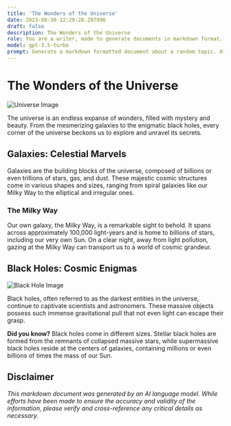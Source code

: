 ```yaml
---
title: 'The Wonders of the Universe'
date: 2023-08-30 12:29:28.297996
draft: false
description: The Wonders of the Universe
role: You are a writer, made to generate documents in markdown format. It is very important that all of the documents you generate are in valid markdown format.
model: gpt-3.5-turbo
prompt: Generate a markdown formatted document about a random topic. At the bottom, include a disclaimer explaining that the document was generated by you. The first line of the document should be the title. Make sure that the entire document is in proper markdown format, using a mix of various tags to make the document visually appealing.
---
```


# The Wonders of the Universe

![Universe Image](https://images.unsplash.com/photo-1504309040537-79ef31aa1547)

The universe is an endless expanse of wonders, filled with mystery and beauty. From the mesmerizing galaxies to the enigmatic black holes, every corner of the universe beckons us to explore and unravel its secrets.

## Galaxies: Celestial Marvels

Galaxies are the building blocks of the universe, composed of billions or even trillions of stars, gas, and dust. These majestic cosmic structures come in various shapes and sizes, ranging from spiral galaxies like our Milky Way to the elliptical and irregular ones.

### The Milky Way

Our own galaxy, the Milky Way, is a remarkable sight to behold. It spans across approximately 100,000 light-years and is home to billions of stars, including our very own Sun. On a clear night, away from light pollution, gazing at the Milky Way can transport us to a world of cosmic grandeur.

## Black Holes: Cosmic Enigmas

![Black Hole Image](https://images.unsplash.com/photo-1506108071867-da940de4b333)

Black holes, often referred to as the darkest entities in the universe, continue to captivate scientists and astronomers. These massive objects possess such immense gravitational pull that not even light can escape their grasp.

**Did you know?** Black holes come in different sizes. Stellar black holes are formed from the remnants of collapsed massive stars, while supermassive black holes reside at the centers of galaxies, containing millions or even billions of times the mass of our Sun.

## Disclaimer

*This markdown document was generated by an AI language model. While efforts have been made to ensure the accuracy and validity of the information, please verify and cross-reference any critical details as necessary.*